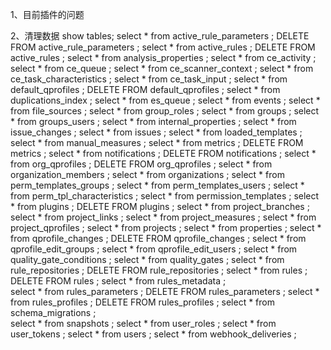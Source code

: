 1、目前插件的问题
  

2、清理数据
show tables;
select * from active_rule_parameters ;  DELETE FROM active_rule_parameters ;
select * from active_rules ;    DELETE FROM active_rules ;
select * from analysis_properties ;
select * from ce_activity ;
select * from ce_queue ;
select * from ce_scanner_context ;
select * from ce_task_characteristics ;
select * from ce_task_input ;
select * from default_qprofiles ;  DELETE FROM default_qprofiles  ;
select * from duplications_index ;
select * from es_queue ;
select * from events ;
select * from file_sources ;
select * from group_roles ;
select * from groups ;
select * from groups_users ;
select * from internal_properties ;
select * from issue_changes ;
select * from issues ;
select * from loaded_templates ;
select * from manual_measures ;
select * from metrics ; 	  DELETE FROM metrics ;
select * from notifications ; DELETE FROM notifications ;
select * from org_qprofiles ; DELETE FROM org_qprofiles ;
select * from organization_members ;
select * from organizations ;
select * from perm_templates_groups ;
select * from perm_templates_users ;
select * from perm_tpl_characteristics ;
select * from permission_templates ;
select * from plugins ;  DELETE FROM plugins ;
select * from project_branches ;
select * from project_links ;
select * from project_measures ;
select * from project_qprofiles ;
select * from projects ;
select * from properties ;
select * from qprofile_changes ; DELETE FROM qprofile_changes ;
select * from qprofile_edit_groups ;
select * from qprofile_edit_users ;
select * from quality_gate_conditions ;
select * from quality_gates ;
select * from rule_repositories ;  DELETE FROM rule_repositories ;
select * from rules ;   DELETE FROM rules ;
select * from rules_metadata ;     
select * from rules_parameters ;  DELETE FROM rules_parameters ;
select * from rules_profiles ;    DELETE FROM rules_profiles ;
select * from schema_migrations ;  
select * from snapshots ;
select * from user_roles ;
select * from user_tokens ;
select * from users ;
select * from webhook_deliveries ;